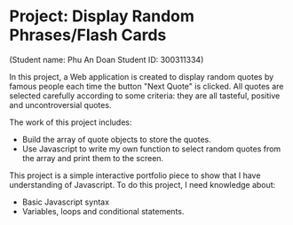 # Project: Display Random Phrases/Flash Cards

(Student name: Phu An Doan
Student ID: 300311334)

In this project, a Web application is created to display random quotes by famous people each time the button "Next Quote" is clicked. All quotes are selected carefully according to some criteria: they are all tasteful, positive and uncontroversial quotes.

The work of this project includes:
- Build the array of quote objects to store the quotes.
- Use Javascript to write my own function to select random quotes from the array and print them to the screen. 

This project is a simple interactive portfolio piece to show that I have understanding of Javascript. To do this project, I need knowledge about:
- Basic Javascript syntax
- Variables, loops and conditional statements.
